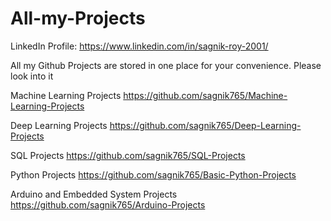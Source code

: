 # All-my-Projects

LinkedIn Profile: https://www.linkedin.com/in/sagnik-roy-2001/




All my Github Projects are stored in one place for your convenience. Please look into it

Machine Learning Projects    https://github.com/sagnik765/Machine-Learning-Projects

Deep Learning Projects    https://github.com/sagnik765/Deep-Learning-Projects

SQL Projects    https://github.com/sagnik765/SQL-Projects

Python Projects    https://github.com/sagnik765/Basic-Python-Projects

Arduino and Embedded System Projects    https://github.com/sagnik765/Arduino-Projects
